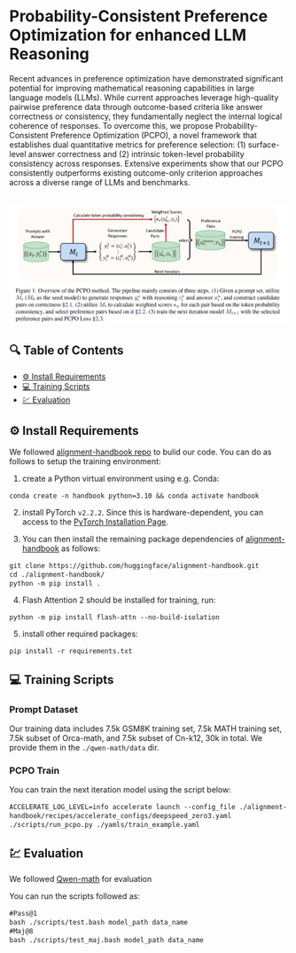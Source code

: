 # Probability-Consistent Preference Optimization for enhanced LLM Reasoning

Recent advances in preference optimization have demonstrated significant potential for improving mathematical reasoning capabilities in large language models (LLMs). While current approaches leverage high-quality pairwise preference data through outcome-based criteria like answer correctness or consistency, they fundamentally neglect the internal logical coherence of responses. To overcome this, we propose Probability-Consistent Preference Optimization (PCPO), a novel framework that establishes dual quantitative metrics for preference selection: (1) surface-level answer correctness and (2) intrinsic token-level probability consistency across responses. Extensive experiments show that our PCPO consistently outperforms existing outcome-only criterion approaches across a diverse range of LLMs and benchmarks.

<p align="center">
    <br>
    <img src="figure/method.png" width="600"/>
    <br>
</p>


## 🔍 Table of Contents
  - [⚙️ Install Requirements](#install-requirements)
  - [💻 Training Scripts](#training-scripts)
  - [💹 Evaluation](#evaluation)


## ⚙️ Install Requirements

We followed [alignment-handbook repo](https://github.com/huggingface/alignment-handbook) to bulid our code. You can do as follows to setup the training environment:

1. create a Python virtual environment using e.g. Conda:
```shell
conda create -n handbook python=3.10 && conda activate handbook
```

2. install PyTorch `v2.2.2`. Since this is hardware-dependent, you can access to the [PyTorch Installation Page](https://pytorch.org/get-started/locally/).

3. You can then install the remaining package dependencies of [alignment-handbook](https://github.com/huggingface/alignment-handbook) as follows:

```shell
git clone https://github.com/huggingface/alignment-handbook.git
cd ./alignment-handbook/
python -m pip install .
```

4. Flash Attention 2 should be installed for training, run:

```shell
python -m pip install flash-attn --no-build-isolation
```

5. install other required packages:
```shell
pip install -r requirements.txt
```

## 💻 Training Scripts

### Prompt Dataset
Our training data includes 7.5k GSM8K training set, 7.5k MATH training set, 7.5k subset of Orca-math, and 7.5k subset of Cn-k12, 30k in total. We provide them in the `./qwen-math/data` dir.


### PCPO Train
You can train the next iteration model using the script below:
```shell
ACCELERATE_LOG_LEVEL=info accelerate launch --config_file ./alignment-handbook/recipes/accelerate_configs/deepspeed_zero3.yaml ./scripts/run_pcpo.py ./yamls/train_example.yaml
```


## 💹 Evaluation
We followed [Qwen-math](https://github.com/QwenLM/Qwen2.5-Math/tree/main/evaluation) for evaluation

You can run the scripts followed as:
```shell
#Pass@1
bash ./scripts/test.bash model_path data_name
#Maj@8
bash ./scripts/test_maj.bash model_path data_name
```

